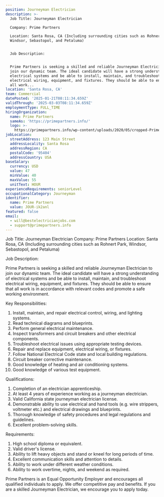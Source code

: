 ```yaml
---
position: Journeyman Electrician
description: >-
  Job Title: Journeyman Electrician

  Company: Prime Partners

  Location: Santa Rosa, CA (Including surrounding cities such as Rohnert Park,
  Windsor, Sebastopol, and Petaluma)


  Job Description:


  Prime Partners is seeking a skilled and reliable Journeyman Electrician to
  join our dynamic team. The ideal candidate will have a strong understanding of
  electrical systems and be able to install, maintain, and troubleshoot
  electrical wiring, equipment, and fixtures. They should be able to ensure that
  all work...
location: 'Santa Rosa, CA'
team: Commercial
datePosted: '2025-01-21T08:11:34.659Z'
validThrough: '2025-03-03T08:11:34.659Z'
employmentType: FULL_TIME
hiringOrganization:
  name: Prime Partners
  sameAs: 'https://primepartners.info/'
  logo: >-
    https://primepartners.info/wp-content/uploads/2020/05/cropped-Prime-Partners-Logo-NO-BG-1-1.png
jobLocation:
  streetAddress: 123 Main Street
  addressLocality: Santa Rosa
  addressRegion: CA
  postalCode: '95404'
  addressCountry: USA
baseSalary:
  currency: USD
  value: 47
  minValue: 40
  maxValue: 55
  unitText: HOUR
experienceRequirements: seniorLevel
occupationalCategory: Journeyman
identifier:
  name: Prime Partners
  value: JOUR-ik2anl
featured: false
email:
  - will@bestelectricianjobs.com
  - support@primepartners.info
---
```




Job Title: Journeyman Electrician
Company: Prime Partners
Location: Santa Rosa, CA (Including surrounding cities such as Rohnert Park, Windsor, Sebastopol, and Petaluma)

Job Description:

Prime Partners is seeking a skilled and reliable Journeyman Electrician to join our dynamic team. The ideal candidate will have a strong understanding of electrical systems and be able to install, maintain, and troubleshoot electrical wiring, equipment, and fixtures. They should be able to ensure that all work is in accordance with relevant codes and promote a safe working environment.

Key Responsibilities:

1. Install, maintain, and repair electrical control, wiring, and lighting systems.
2. Read technical diagrams and blueprints.
3. Perform general electrical maintenance.
4. Inspect transformers and circuit breakers and other electrical components.
5. Troubleshoot electrical issues using appropriate testing devices.
6. Repair and replace equipment, electrical wiring, or fixtures.
7. Follow National Electrical Code state and local building regulations.
8. Circuit breaker corrective maintenance.
9. Good knowledge of heating and air conditioning systems.
10. Good knowledge of various test equipment.

Qualifications:

1. Completion of an electrician apprenticeship.
2. At least 4 years of experience working as a journeyman electrician.
3. Valid California state journeyman electrician license.
4. Demonstrable ability to use electrical and hand tools (e.g. wire strippers, voltmeter etc.) and electrical drawings and blueprints.
5. Thorough knowledge of safety procedures and legal regulations and guidelines.
6. Excellent problem-solving skills.

Requirements:

1. High school diploma or equivalent.
2. Valid driver's license.
3. Ability to lift heavy objects and stand or kneel for long periods of time.
4. Excellent communication skills and attention to details.
5. Ability to work under different weather conditions.
6. Ability to work overtime, nights, and weekend as required.

Prime Partners is an Equal Opportunity Employer and encourages all qualified individuals to apply. We offer competitive pay and benefits. If you are a skilled Journeyman Electrician, we encourage you to apply today.
